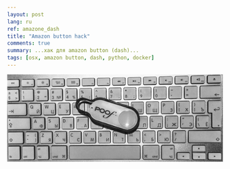 ```yaml
---
layout: post
lang: ru
ref: amazone_dash
title: "Amazon button hack"
comments: true
summary: ...хак для amazon button (dash)...
tags: [osx, amazon button, dash, python, docker]
---
```


![](/images/amazon_dash.png)